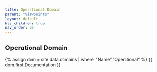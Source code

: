 ```yaml
---
title: Operational Domain
parent: "Viewpoints"
layout: default
has_children: true
nav_order: 20
---
```

## Operational Domain
{% assign dom = site.data.domains | where: "Name","Operational" %}
{{ dom.first.Documentation }}
